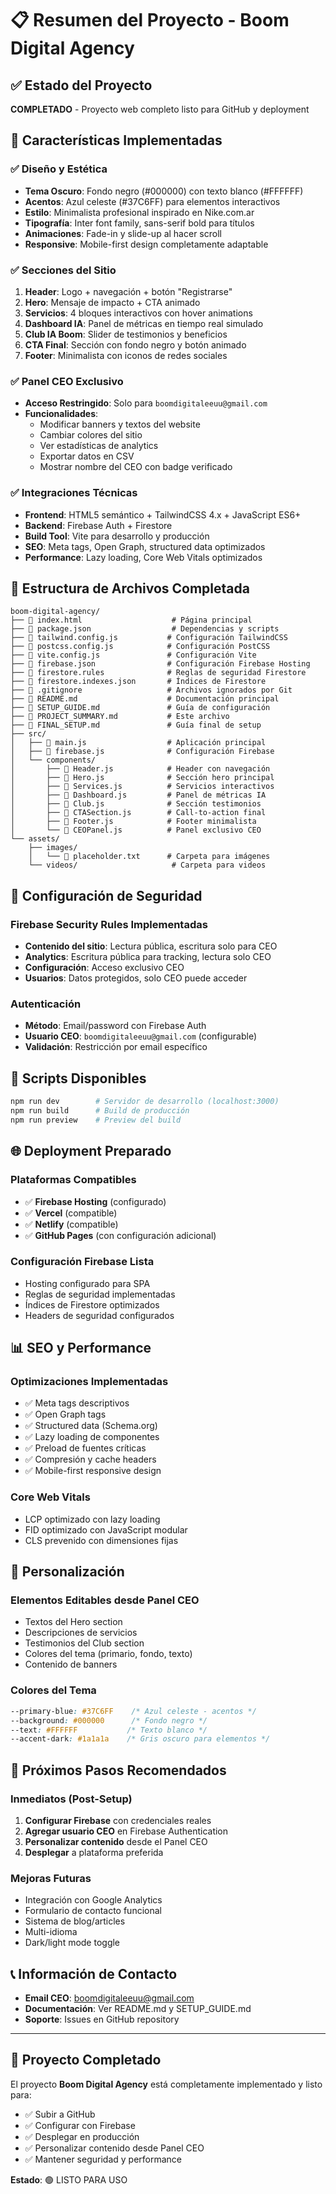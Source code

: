 # 📋 Resumen del Proyecto - Boom Digital Agency

## ✅ Estado del Proyecto

**COMPLETADO** - Proyecto web completo listo para GitHub y deployment

## 🎯 Características Implementadas

### ✅ Diseño y Estética
- **Tema Oscuro**: Fondo negro (#000000) con texto blanco (#FFFFFF)
- **Acentos**: Azul celeste (#37C6FF) para elementos interactivos
- **Estilo**: Minimalista profesional inspirado en Nike.com.ar
- **Tipografía**: Inter font family, sans-serif bold para títulos
- **Animaciones**: Fade-in y slide-up al hacer scroll
- **Responsive**: Mobile-first design completamente adaptable

### ✅ Secciones del Sitio
1. **Header**: Logo + navegación + botón "Registrarse"
2. **Hero**: Mensaje de impacto + CTA animado
3. **Servicios**: 4 bloques interactivos con hover animations
4. **Dashboard IA**: Panel de métricas en tiempo real simulado
5. **Club IA Boom**: Slider de testimonios y beneficios
6. **CTA Final**: Sección con fondo negro y botón animado
7. **Footer**: Minimalista con iconos de redes sociales

### ✅ Panel CEO Exclusivo
- **Acceso Restringido**: Solo para `boomdigitaleeuu@gmail.com`
- **Funcionalidades**:
  - Modificar banners y textos del website
  - Cambiar colores del sitio
  - Ver estadísticas de analytics
  - Exportar datos en CSV
  - Mostrar nombre del CEO con badge verificado

### ✅ Integraciones Técnicas
- **Frontend**: HTML5 semántico + TailwindCSS 4.x + JavaScript ES6+
- **Backend**: Firebase Auth + Firestore
- **Build Tool**: Vite para desarrollo y producción
- **SEO**: Meta tags, Open Graph, structured data optimizados
- **Performance**: Lazy loading, Core Web Vitals optimizados

## 📁 Estructura de Archivos Completada

```
boom-digital-agency/
├── 📄 index.html                    # Página principal
├── 📄 package.json                  # Dependencias y scripts
├── 📄 tailwind.config.js           # Configuración TailwindCSS
├── 📄 postcss.config.js            # Configuración PostCSS
├── 📄 vite.config.js               # Configuración Vite
├── 📄 firebase.json                # Configuración Firebase Hosting
├── 📄 firestore.rules              # Reglas de seguridad Firestore
├── 📄 firestore.indexes.json       # Índices de Firestore
├── 📄 .gitignore                   # Archivos ignorados por Git
├── 📄 README.md                    # Documentación principal
├── 📄 SETUP_GUIDE.md               # Guía de configuración
├── 📄 PROJECT_SUMMARY.md           # Este archivo
├── 📄 FINAL_SETUP.md               # Guía final de setup
├── src/
│   ├── 📄 main.js                  # Aplicación principal
│   ├── 📄 firebase.js              # Configuración Firebase
│   └── components/
│       ├── 📄 Header.js            # Header con navegación
│       ├── 📄 Hero.js              # Sección hero principal
│       ├── 📄 Services.js          # Servicios interactivos
│       ├── 📄 Dashboard.js         # Panel de métricas IA
│       ├── 📄 Club.js              # Sección testimonios
│       ├── 📄 CTASection.js        # Call-to-action final
│       ├── 📄 Footer.js            # Footer minimalista
│       └── 📄 CEOPanel.js          # Panel exclusivo CEO
└── assets/
    ├── images/
    │   └── 📄 placeholder.txt      # Carpeta para imágenes
    └── videos/                     # Carpeta para videos
```

## 🔐 Configuración de Seguridad

### Firebase Security Rules Implementadas
- **Contenido del sitio**: Lectura pública, escritura solo para CEO
- **Analytics**: Escritura pública para tracking, lectura solo CEO
- **Configuración**: Acceso exclusivo CEO
- **Usuarios**: Datos protegidos, solo CEO puede acceder

### Autenticación
- **Método**: Email/password con Firebase Auth
- **Usuario CEO**: `boomdigitaleeuu@gmail.com` (configurable)
- **Validación**: Restricción por email específico

## 🚀 Scripts Disponibles

```bash
npm run dev        # Servidor de desarrollo (localhost:3000)
npm run build      # Build de producción
npm run preview    # Preview del build
```

## 🌐 Deployment Preparado

### Plataformas Compatibles
- ✅ **Firebase Hosting** (configurado)
- ✅ **Vercel** (compatible)
- ✅ **Netlify** (compatible)
- ✅ **GitHub Pages** (con configuración adicional)

### Configuración Firebase Lista
- Hosting configurado para SPA
- Reglas de seguridad implementadas
- Índices de Firestore optimizados
- Headers de seguridad configurados

## 📊 SEO y Performance

### Optimizaciones Implementadas
- ✅ Meta tags descriptivos
- ✅ Open Graph tags
- ✅ Structured data (Schema.org)
- ✅ Lazy loading de componentes
- ✅ Preload de fuentes críticas
- ✅ Compresión y cache headers
- ✅ Mobile-first responsive design

### Core Web Vitals
- LCP optimizado con lazy loading
- FID optimizado con JavaScript modular
- CLS prevenido con dimensiones fijas

## 🎨 Personalización

### Elementos Editables desde Panel CEO
- Textos del Hero section
- Descripciones de servicios
- Testimonios del Club section
- Colores del tema (primario, fondo, texto)
- Contenido de banners

### Colores del Tema
```css
--primary-blue: #37C6FF    /* Azul celeste - acentos */
--background: #000000      /* Fondo negro */
--text: #FFFFFF           /* Texto blanco */
--accent-dark: #1a1a1a    /* Gris oscuro para elementos */
```

## 🔧 Próximos Pasos Recomendados

### Inmediatos (Post-Setup)
1. **Configurar Firebase** con credenciales reales
2. **Agregar usuario CEO** en Firebase Authentication
3. **Personalizar contenido** desde el Panel CEO
4. **Desplegar** a plataforma preferida

### Mejoras Futuras
- Integración con Google Analytics
- Formulario de contacto funcional
- Sistema de blog/articles
- Multi-idioma
- Dark/light mode toggle

## 📞 Información de Contacto

- **Email CEO**: boomdigitaleeuu@gmail.com
- **Documentación**: Ver README.md y SETUP_GUIDE.md
- **Soporte**: Issues en GitHub repository

---

## 🎉 Proyecto Completado

El proyecto **Boom Digital Agency** está completamente implementado y listo para:
- ✅ Subir a GitHub
- ✅ Configurar con Firebase
- ✅ Desplegar en producción
- ✅ Personalizar contenido desde Panel CEO
- ✅ Mantener seguridad y performance

**Estado**: 🟢 LISTO PARA USO
